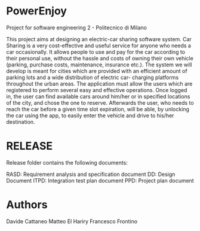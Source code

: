 # PowerEnjoy
Project for software engineering 2 - Politecnico di Milano

This project aims at designing an electric-car sharing software system. Car Sharing is a very cost-effective and useful service for anyone who needs a car occasionally. It allows people to use and pay for the car according to their personal use, without the hassle and costs of owning their own vehicle (parking, purchase costs, maintenance, insurance etc.). The system we will develop is meant for cities which are provided with an efficient amount of parking lots and a wide distribution of electric car- charging platforms throughout the urban areas. The application must allow the users which are registered to perform several easy and effective operations. Once logged in, the user can find available cars around him/her or in specified locations of the city, and chose the one to reserve. Afterwards the user, who needs to reach the car before a given time slot expiration, will be able, by unlocking the car using the app, to easily enter the vehicle and drive to his/her destination.

# RELEASE
Release folder contains the following documents:

RASD: Requirement analysis and specification document
DD: Design Document
ITPD: Integration test plan document
PPD: Project plan document

# Authors
Davide Cattaneo
Matteo El Hariry
Francesco Frontino
